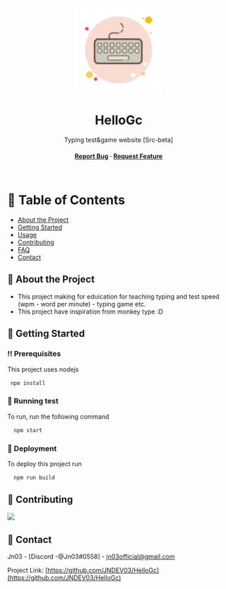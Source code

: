 <div align="center">

  <img src="public/logo.png" alt="logo" width="200" height="auto" />
  <h1>HelloGc</h1>
  
  <p>
    Typing test&game website [Src-beta]
  </p>
   
<h4>
    <a href="https://github.com/JNDEV03/HelloGc/issues/">Report Bug</a>
  <span> · </span>
    <a href="https://github.com/JNDEV03/HelloGc/pulls">Request Feature</a>
  </h4>
</div>

<br />

<!-- Table of Contents -->
# :notebook_with_decorative_cover: Table of Contents

- [About the Project](#star2-about-the-project)
- [Getting Started](#toolbox-getting-started)
- [Usage](#eyes-usage)
- [Contributing](#wave-contributing)
- [FAQ](#grey_question-faq)
- [Contact](#handshake-contact)
  

<!-- About the Project -->
## :star2: About the Project
- This project making for eduication for teaching typing and test speed (wpm - word per minute) - typing game etc.
- This project have inspiration from monkey type :D

<!-- Getting Started -->
## 	:toolbox: Getting Started

<!-- Prerequisites -->
### :bangbang: Prerequisites

This project uses nodejs

```bash
 npm install
```
   
<!-- Running Tests -->
### :test_tube: Running test

To run, run the following command

```bash
  npm start
```

<!-- Deployment -->
### :triangular_flag_on_post: Deployment

To deploy this project run

```bash
  npm run build
```
<!-- Contributing -->
## :wave: Contributing

<a href="https://github.com/JNDEV03/HelloGc/graphs/contributors">
  <img src="https://avatars.githubusercontent.com/u/112270477?v=4" />
</a>


<!-- Contact -->
## :handshake: Contact

Jn03 - [Discord -@Jn03#0558] - jn03official@gmail.com

Project Link: [https://github.com/JNDEV03/HelloGc](https://github.com/JNDEV03/HelloGc)

